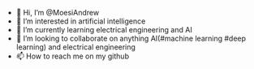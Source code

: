 - 👋 Hi, I’m @MoesiAndrew
- 👀 I’m interested in artificial intelligence
- 🌱 I’m currently learning electrical engineering and AI
- 💞️ I’m looking to collaborate on anything AI(#machine learning #deep learning) and electrical engineering
- 📫 How to reach me on my github

<!---
MoesiAndrew/MoesiAndrew is a ✨ special ✨ repository because its `README.md` (this file) appears on your GitHub profile.
You can click the Preview link to take a look at your changes.
--->
